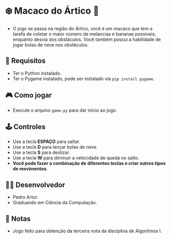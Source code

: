 # :snowflake: Macaco do Ártico :monkey:
- O jogo se passa na região do Ártico,  você é um macaco que tem a tarefa de coletar o maior número de melancias e bananas possíveis, enquanto desvia dos obstáculos.
  Você também possui a habilidade de jogar bolas de neve nos obstáculos.

## :pushpin: Requisitos
- Ter o Python instalado.
- Ter o Pygame instalado, pode ser instalado via `pip install pygame`.

##  :video_game: Como jogar
- Execute o arquivo `game.py` para dar início ao jogo.

## 🕹️ Controles
- Use a tecla **ESPAÇO** para saltar.
- Use a tecla **D** para lançar bolas de neve.
- Use a tecla **S** para deslizar.
- Use a tecla **W** para diminuir a velocidade de queda no salto.
- **Você pode fazer a combinação de diferentes teclas e criar outros tipos de movimentos**.
##  👨‍💻 Desenvolvedor
 - Pedro Artur.
 - Graduando em Ciência da Computação.

## 📝 Notas
  - Jogo feito para obtenção da terceira nota da disciplina de Algoritmos I.

